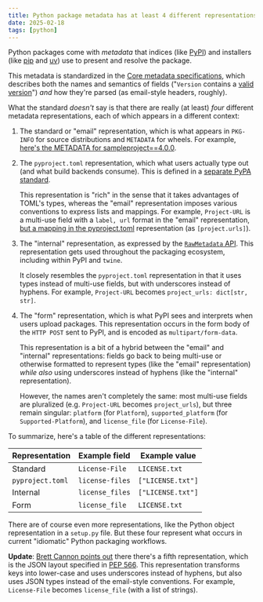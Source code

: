 ```yaml
---
title: Python package metadata has at least 4 different representations
date: 2025-02-18
tags: [python]
---
```


Python packages come with _metadata_ that indices (like [PyPI])
and installers (like [pip] and [uv]) use to present and resolve
the package.

This metadata is standardized in the [Core metadata specifications],
which describes both the names and semantics of fields ("`Version` contains a
[valid version]") _and_ how they're parsed (as email-style headers, roughly).

What the standard _doesn't_ say is that there are really
(at least) _four_ different metadata representations, each of which appears in
a different context:

1. The standard or "email" representation, which is what appears
   in `PKG-INFO` for source distributions and `METADATA` for wheels.
   For example, [here's the METADATA for sampleproject==4.0.0].

2. The `pyproject.toml` representation, which what users actually
   type out (and what build backends consume). This is defined in a
   [separate PyPA standard].

   This representation is "rich" in the sense that it takes advantages
   of TOML's types, whereas the "email" representation imposes various
   conventions to express lists and mappings. For example,
   `Project-URL` is a multi-use field with a `label, url` format in the
    "email" representation, [but a mapping in the pyproject.toml]
    representation (as `[project.urls]`).

3. The "internal" representation, as expressed by the
   [`RawMetadata` API](https://github.com/pypa/packaging/blob/9b4922dd3c26c8522d716bec79d7e0ed408631c1/src/packaging/metadata.py#L64).
   This representation gets used throughout the packaging ecosystem,
   including within PyPI and `twine`.

   It closely resembles the
   `pyproject.toml` representation in that it uses types instead
   of multi-use fields, but with underscores instead of hyphens.
   For example, `Project-URL` becomes `project_urls: dict[str, str]`.

4. The "form" representation, which is what PyPI sees and interprets
   when users upload packages. This representation occurs in
   the form body of the `HTTP POST` sent to PyPI, and is
   encoded as `multipart/form-data`.

   This representation is a bit of a hybrid between the "email"
   and "internal" representations: fields go back to being multi-use
   or otherwise formatted to represent types (like the "email" representation)
   _while also_ using underscores instead of hyphens (like the "internal"
   representation).

   However, the names aren't completely the same: most multi-use fields
   are pluralized (e.g. `Project-URL` becomes `project_urls`), but
   three remain singular: `platform` (for `Platform`), `supported_platform`
   (for `Supported-Platform`), and `license_file` (for `License-File`).


To summarize, here's a table of the different representations:

| Representation | Example field | Example value |
|----------------|---------------|---------------|
| Standard       | `License-File` | `LICENSE.txt` |
| `pyproject.toml` | `license-files` | `["LICENSE.txt"]` |
| Internal       | `license_files` | `["LICENSE.txt"]` |
| Form           | `license_file` | `LICENSE.txt` |

There are of course even more representations, like the Python object
representation in a `setup.py` file. But these four represent what occurs
in current "idiomatic" Python packaging workflows.

**Update**: [Brett Cannon points out] there there's a fifth representation,
which is the JSON layout specified in [PEP 566]. This representation
transforms keys into lower-case and uses underscores instead of hyphens,
but also uses JSON types instead of the email-style conventions.
For example, `License-File` becomes `license_file` (with a list of strings).

[PyPI]: https://pypi.org/

[pip]: https://pip.pypa.io/

[uv]: https://github.com/astral-sh/uv

[Core metadata specifications]: https://packaging.python.org/en/latest/specifications/core-metadata/

[valid version]: https://packaging.python.org/en/latest/specifications/version-specifiers/

[here's the METADATA for sampleproject==4.0.0]: https://inspector.pypi.io/project/sampleproject/4.0.0/packages/d7/73/c16e5f3f0d37c60947e70865c255a58dc408780a6474de0523afd0ec553a/sampleproject-4.0.0-py3-none-any.whl/sampleproject-4.0.0.dist-info/METADATA

[separate PyPA standard]: https://packaging.python.org/en/latest/specifications/pyproject-toml/

[but a mapping in the pyproject.toml]: https://github.com/pypa/sampleproject/blob/621e4974ca25ce531773def586ba3ed8e736b3fc/pyproject.toml#L144-L149

[Brett Cannon points out]: https://infosec.exchange/@brettcannon@fosstodon.org/114032331596421141

[PEP 566]: https://peps.python.org/pep-0566/#json-compatible-metadata
